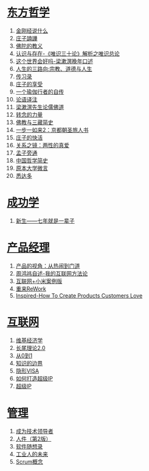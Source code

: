 # [东方哲学][1]
1. [金刚经说什么](eastern_philosophy/jin_gang_jing_shuo_shen_me.md)
1. [庄子諵譁](eastern_philosophy/zhuang_zi_nan_hua.md)
1. [佛陀的教义](eastern_philosophy/fo_tuo_jiao_yi.md)
1. [认识与存在-《唯识三十论》解析之唯识总论](eastern_philosophy/wei_shi_san_shi_lun.md)
1. [这个世界会好吗-梁漱溟晚年口述](eastern_philosophy/liang_shu_min_wan_nian_kou_shu.md)
1. [人生的三路向:宗教、道德与人生](eastern_philosophy/ren_sheng_de_san_lu_xiang.md)
1. [传习录](eastern_philosophy/chuan_xi_lu.md)
1. [庄子的享受](eastern_philosophy/zhuang_zi_de_xiang_shou.md)
1. [一个瑜伽行者的自传](eastern_philosophy/yi_ge_yu_jia_xing_zhe_de_zi_zhuan.md)
1. [论语译注](eastern_philosophy/lun_yu_yi_zhu.md)
1. [梁漱溟先生论儒佛道](eastern_philosophy/liang_shu_min_xian_sheng_lun_ru_fo_dao.md)
1. [转念的力量](eastern_philosophy/zhuan_nian_de_li_liang.md)
1. [佛教与三藏简史](eastern_philosophy/fo_jiao_yu_san_zang_jian_shi.md)
1. [一步一如来2：京都朝圣旅人书](eastern_philosophy/yi_bu_yi_ru_lai2.md)
1. [庄子的快活](eastern_philosophy/zhuang_zi_de_kuai_huo.md)
1. [关系之镜：两性的真爱](eastern_philosophy/liang_xing_de_zhen_ai.md)
1. [孟子旁通](eastern_philosophy/meng_zi_pang_tong.md)
1. [中国哲学简史](eastern_philosophy/zhong_guo_zhe_xue_jian_shi.md)
1. [原本大学微言](eastern_philosophy/yuan_ben_da_xue_wei_yan.md)
1. [悉达多](eastern_philosophy/xi_da_duo.md)

# [成功学][2]
1. [新生——七年就是一辈子](success/xin_sheng.md)

# [产品经理][3]
1. [产品的视角：从热闹到门道](product/perspective_product.md)
1. [周鸿祎自述-我的互联网方法论](product/zhou_hong_yi.md)
1. [互联网+小米案例版](product/internet_plus_xiaomi.md)
1. [重来ReWork](product/rework.md)
1. [Inspired-How To Create Products Customers Love](product/inspired.md)

# [互联网][4]
1. [维基经济学](internet/wikinomics.md)
1. [长尾理论2.0](internet/long_tail.md)
1. [从0到1](internet/zero_to_one.md)
1. [知识的边界](internet/too_big_to_know.md)
1. [隐形VISA](internet/visa.md)
1. [如何打造超级IP](internet/create_ip.md)
1. [超级IP](internet/super_ip.md)

# [管理][5]
1. [成为技术领导者](management/tech_leader.md)
1. [人件（第2版）](management/peopleware.md)
1. [软件随想录](management/more_joel_on_software.md)
1. [工业人的未来](management/the_future_of_industrial_man.md)
1. [Scrum概念](management/scrum.md)

[1]: eastern_philosophy/
[2]: success/
[3]: product/
[4]: internet/
[5]: management/

